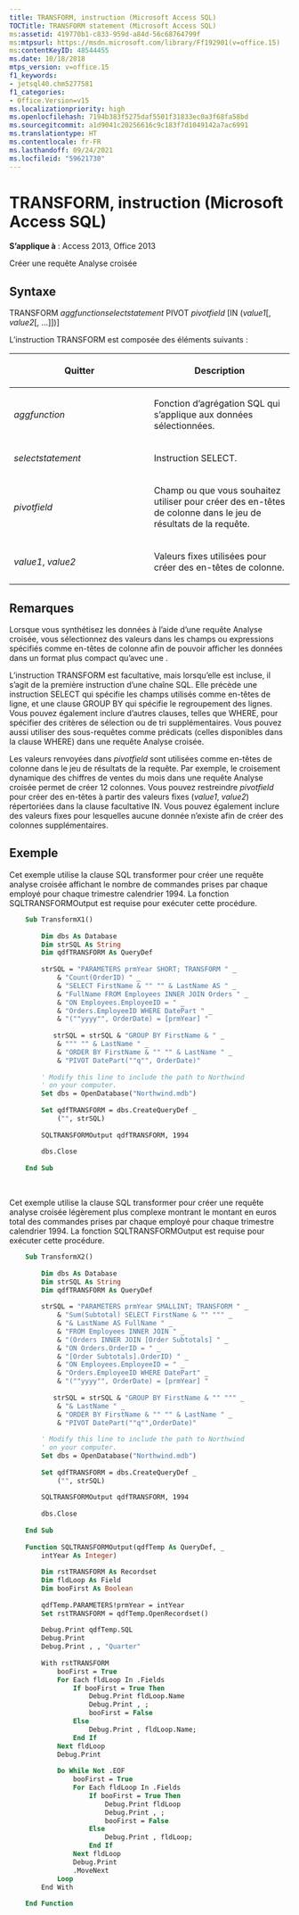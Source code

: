 ```yaml
---
title: TRANSFORM, instruction (Microsoft Access SQL)
TOCTitle: TRANSFORM statement (Microsoft Access SQL)
ms:assetid: 419770b1-c833-959d-a84d-56c68764799f
ms:mtpsurl: https://msdn.microsoft.com/library/Ff192901(v=office.15)
ms:contentKeyID: 48544455
ms.date: 10/18/2018
mtps_version: v=office.15
f1_keywords:
- jetsql40.chm5277581
f1_categories:
- Office.Version=v15
ms.localizationpriority: high
ms.openlocfilehash: 7194b383f5275daf5501f31833ec0a3f68fa58bd
ms.sourcegitcommit: a1d9041c20256616c9c183f7d1049142a7ac6991
ms.translationtype: HT
ms.contentlocale: fr-FR
ms.lasthandoff: 09/24/2021
ms.locfileid: "59621730"
---
```

# <a name="transform-statement-microsoft-access-sql"></a>TRANSFORM, instruction (Microsoft Access SQL)

**S’applique à** : Access 2013, Office 2013

Créer une requête Analyse croisée

## <a name="syntax"></a>Syntaxe

TRANSFORM *aggfunctionselectstatement* PIVOT *pivotfield* \[IN (*value1*\[, *value2*\[, …\]\])\]

L’instruction TRANSFORM est composée des éléments suivants :

<table>
<colgroup>
<col style="width: 50%" />
<col style="width: 50%" />
</colgroup>
<thead>
<tr class="header">
<th><p>Quitter</p></th>
<th><p>Description</p></th>
</tr>
</thead>
<tbody>
<tr class="odd">
<td><p><em>aggfunction</em></p></td>
<td><p>Fonction d’agrégation SQL qui s’applique aux données sélectionnées.</p></td>
</tr>
<tr class="even">
<td><p><em>selectstatement</em></p></td>
<td><p>Instruction SELECT.</p></td>
</tr>
<tr class="odd">
<td><p><em>pivotfield</em></p></td>
<td><p>Champ ou  que vous souhaitez utiliser pour créer des en-têtes de colonne dans le jeu de résultats de la requête.</p></td>
</tr>
<tr class="even">
<td><p><em>value1</em>, <em>value2</em></p></td>
<td><p>Valeurs fixes utilisées pour créer des en-têtes de colonne.</p></td>
</tr>
</tbody>
</table>

## <a name="remarks"></a>Remarques

Lorsque vous synthétisez les données à l’aide d’une requête Analyse croisée, vous sélectionnez des valeurs dans les champs ou expressions spécifiés comme en-têtes de colonne afin de pouvoir afficher les données dans un format plus compact qu’avec une .

L’instruction TRANSFORM est facultative, mais lorsqu’elle est incluse, il s’agit de la première instruction d’une chaîne SQL. Elle précède une instruction SELECT qui spécifie les champs utilisés comme en-têtes de ligne, et une clause GROUP BY qui spécifie le regroupement des lignes. Vous pouvez également inclure d’autres clauses, telles que WHERE, pour spécifier des critères de sélection ou de tri supplémentaires. Vous pouvez aussi utiliser des sous-requêtes comme prédicats (celles disponibles dans la clause WHERE) dans une requête Analyse croisée.

Les valeurs renvoyées dans *pivotfield* sont utilisées comme en-têtes de colonne dans le jeu de résultats de la requête. Par exemple, le croisement dynamique des chiffres de ventes du mois dans une requête Analyse croisée permet de créer 12 colonnes. Vous pouvez restreindre *pivotfield* pour créer des en-têtes à partir des valeurs fixes (*value1*, *value2*) répertoriées dans la clause facultative IN. Vous pouvez également inclure des valeurs fixes pour lesquelles aucune donnée n’existe afin de créer des colonnes supplémentaires.

## <a name="example"></a>Exemple

Cet exemple utilise la clause SQL transformer pour créer une requête analyse croisée affichant le nombre de commandes prises par chaque employé pour chaque trimestre calendrier 1994. La fonction SQLTRANSFORMOutput est requise pour exécuter cette procédure.

```vb
    Sub TransformX1() 
     
        Dim dbs As Database 
        Dim strSQL As String 
        Dim qdfTRANSFORM As QueryDef 
     
        strSQL = "PARAMETERS prmYear SHORT; TRANSFORM " _ 
            & "Count(OrderID) " _ 
            & "SELECT FirstName & "" "" & LastName AS " _ 
            & "FullName FROM Employees INNER JOIN Orders " _ 
            & "ON Employees.EmployeeID = " _ 
            & "Orders.EmployeeID WHERE DatePart " _ 
            & "(""yyyy"", OrderDate) = [prmYear] " 
       
           strSQL = strSQL & "GROUP BY FirstName & " _ 
            & """ "" & LastName " _ 
            & "ORDER BY FirstName & "" "" & LastName " _ 
            & "PIVOT DatePart(""q"", OrderDate)" 
         
        ' Modify this line to include the path to Northwind 
        ' on your computer. 
        Set dbs = OpenDatabase("Northwind.mdb") 
     
        Set qdfTRANSFORM = dbs.CreateQueryDef _ 
            ("", strSQL) 
         
        SQLTRANSFORMOutput qdfTRANSFORM, 1994 
         
        dbs.Close 
     
    End Sub
```

<br/>

Cet exemple utilise la clause SQL transformer pour créer une requête analyse croisée légèrement plus complexe montrant le montant en euros total des commandes prises par chaque employé pour chaque trimestre calendrier 1994. La fonction SQLTRANSFORMOutput est requise pour exécuter cette procédure.

```vb
    Sub TransformX2() 
     
        Dim dbs As Database 
        Dim strSQL As String 
        Dim qdfTRANSFORM As QueryDef 
     
        strSQL = "PARAMETERS prmYear SMALLINT; TRANSFORM " _ 
            & "Sum(Subtotal) SELECT FirstName & "" """ _ 
            & "& LastName AS FullName " _ 
            & "FROM Employees INNER JOIN " _ 
            & "(Orders INNER JOIN [Order Subtotals] " _ 
            & "ON Orders.OrderID = " _ 
            & "[Order Subtotals].OrderID) " _ 
            & "ON Employees.EmployeeID = " _ 
            & "Orders.EmployeeID WHERE DatePart" _ 
            & "(""yyyy"", OrderDate) = [prmYear] " 
        
           strSQL = strSQL & "GROUP BY FirstName & "" """ _ 
            & "& LastName " _ 
            & "ORDER BY FirstName & "" "" & LastName " _ 
            & "PIVOT DatePart(""q"",OrderDate)"         
             
        ' Modify this line to include the path to Northwind 
        ' on your computer. 
        Set dbs = OpenDatabase("Northwind.mdb") 
     
        Set qdfTRANSFORM = dbs.CreateQueryDef _ 
            ("", strSQL) 
         
        SQLTRANSFORMOutput qdfTRANSFORM, 1994 
         
        dbs.Close 
     
    End Sub 
     
    Function SQLTRANSFORMOutput(qdfTemp As QueryDef, _ 
        intYear As Integer) 
         
        Dim rstTRANSFORM As Recordset 
        Dim fldLoop As Field 
        Dim booFirst As Boolean 
     
        qdfTemp.PARAMETERS!prmYear = intYear 
        Set rstTRANSFORM = qdfTemp.OpenRecordset() 
         
        Debug.Print qdfTemp.SQL 
        Debug.Print 
        Debug.Print , , "Quarter" 
     
        With rstTRANSFORM 
            booFirst = True 
            For Each fldLoop In .Fields 
                If booFirst = True Then 
                    Debug.Print fldLoop.Name 
                    Debug.Print , ; 
                    booFirst = False 
                Else 
                    Debug.Print , fldLoop.Name; 
                End If 
            Next fldLoop 
            Debug.Print 
             
            Do While Not .EOF 
                booFirst = True 
                For Each fldLoop In .Fields 
                    If booFirst = True Then 
                        Debug.Print fldLoop 
                        Debug.Print , ; 
                        booFirst = False 
                    Else 
                        Debug.Print , fldLoop; 
                    End If 
                Next fldLoop 
                Debug.Print 
                .MoveNext 
            Loop 
        End With 
         
    End Function
```
